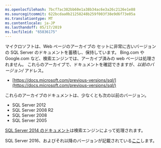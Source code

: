 ```yaml
---
ms.openlocfilehash: 7bcf7ac382bb60e1a38b34ac6e3a26c2126e1e88
ms.sourcegitcommit: 622bcdaa0b21258248b259f003f38e9d6f73e05a
ms.translationtype: MT
ms.contentlocale: ja-JP
ms.lasthandoff: 05/17/2019
ms.locfileid: "65836175"
---
```


マイクロソフトは、Web ページのアーカイブの セットに非常に古いバージョンの SQL Server のドキュメントを蓄積し、保持しています。 Bing.com や Google.com など、検索エンジンでは、アーカイブ済みの web ページは処理されません。 これらのアーカイブで、ドキュメントを確認できますが、_以前のバージョン/_ アドレス。

- [https://docs.microsoft.com/previous-versions/sql/](https://docs.microsoft.com/previous-versions/sql/)

これらのアーカイブのドキュメントは、少なくとも次の以前のバージョン。

- SQL Server 2012
- SQL Server 2008 R2
- SQL Server 2008
- SQL Server 2005

[SQL Server 2014 のドキュメント](https://docs.microsoft.com/sql/2014-toc/index?view=sql-server-2014)は検索エンジンによって処理されます。

SQL Server 2016、およびそれ以降のバージョンが記載されている[ここ](https://docs.microsoft.com/sql/sql-server/index)します。
